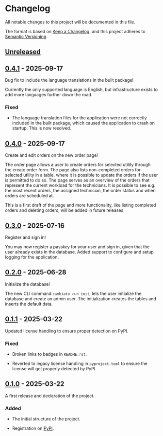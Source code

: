 # Changelog

All notable changes to this project will be documented in this file.

The format is based on [Keep a Changelog](https://keepachangelog.com/en/1.0.0/),
and this project adheres to [Semantic Versioning](https://semver.org/spec/v2.0.0.html).


## [Unreleased]


## [0.4.1] - 2025-09-17

Bug fix to include the language translations in the built package!

Currently the only supported language is English, but infrastructure exists to add
more languages further down the road.


### Fixed

- The language translation files for the application were not correctly included in the built
  package, which caused the application to crash on startup. This is now resolved.


## [0.4.0] - 2025-09-17

Create and edit orders on the new order page!

The order page allows a user to create orders for selected utility through the create order form.
The page also lists non-completed orders for selected utility in a table, where it is possible to
update the orders if the user is permitted to do so. The page serves as an overview of the orders
that represent the current workload for the technicians. It is possible to see e.g. the most recent
orders, the assigned technician, the order status and when orders are scheduled at.

This is a first draft of the page and more functionality, like listing completed orders and deleting
orders, will be added in future releases.


## [0.3.0] - 2025-07-16

Register and sign in!

You may now register a passkey for your user and sign in, given that the user already exists
in the database. Added support to configure and setup logging for the application.


## [0.2.0] - 2025-06-28

Initialize the database!

The new CLI command `cambiato run init`, lets the user initialize the database and create
an admin user. The initialization creates the tables and inserts the default data.


## [0.1.1] - 2025-03-22

Updated license handling to ensure proper detection on PyPI.


### Fixed

- Broken links to badges in `README.rst`.

- Reverted to legacy license handling in `pyproject.toml` to
  ensure the license will get properly detected by PyPI.


## [0.1.0] - 2025-03-22

A first release and declaration of the project.


### Added

- The initial structure of the project.

- Registration on [PyPI](https://pypi.org/project/Cambiato/0.1.0/).


[Unreleased]: https://github.com/antonlydell/Cambiato/compare/v0.4.1...HEAD
[0.4.1]: https://github.com/antonlydell/Cambiato/releases/tag/v0.4.1
[0.4.0]: https://github.com/antonlydell/Cambiato/releases/tag/v0.4.0
[0.3.0]: https://github.com/antonlydell/Cambiato/releases/tag/v0.3.0
[0.2.0]: https://github.com/antonlydell/Cambiato/releases/tag/v0.2.0
[0.1.1]: https://github.com/antonlydell/Cambiato/releases/tag/v0.1.1
[0.1.0]: https://github.com/antonlydell/Cambiato/releases/tag/v0.1.0
